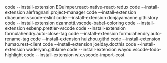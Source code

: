 code --install-extension EQuimper.react-native-react-redux
code --install-extension alefragnani.project-manager
code --install-extension dbaeumer.vscode-eslint
code --install-extension donjayamanne.githistory
code --install-extension dzannotti.vscode-babel-coloring
code --install-extension esbenp.prettier-vscode
code --install-extension formulahendry.auto-close-tag
code --install-extension formulahendry.auto-rename-tag
code --install-extension huizhou.githd
code --install-extension humao.rest-client
code --install-extension joelday.docthis
code --install-extension waderyan.gitblame
code --install-extension wayou.vscode-todo-highlight
code --install-extension wix.vscode-import-cost

